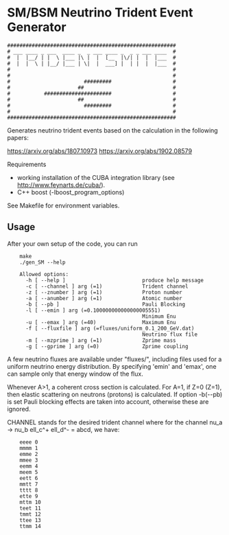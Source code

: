 #  SM/BSM Neutrino Trident Event Generator 


    #######################################################
    # ___ ____ _ ___  ____ _  _ ___ ____ _  _ _ ___ ____  #
    #  |  |__/ | |  \ |___ |\ |  |  [__  |\/| |  |  |___  #
    #  |  |  \ | |__/ |___ | \|  |  ___] |  | |  |  |___  #
    #                                                     #
    #                                                     # 
    #                        #########                    # 
    #                      ##                             # 
    #           ######################                    # 
    #                      ##                             #
    #                        #########                    #
    #                                                     #
    #######################################################


Generates neutrino trident events based on the calculation in the following papers:

https://arxiv.org/abs/1807.10973
https://arxiv.org/abs/1902.08579

Requirements
- working installation of the CUBA integration library (see http://www.feynarts.de/cuba/).
- C++ boost (-lboost_program_options)

See Makefile for environment variables.

## Usage

After your own setup of the code, you can run

```
	make 
	./gen_SM --help

	Allowed options:
	  -h [ --help ]                         produce help message
	  -c [ --channel ] arg (=1)             Trident channel
	  -z [ --znumber ] arg (=1)             Proton number
	  -a [ --anumber ] arg (=1)             Atomic number
	  -b [ --pb ]                           Pauli Blocking
	  -l [ --emin ] arg (=0.100000000000000005551)
	                                        Minimum Enu
	  -u [ --emax ] arg (=40)               Maximum Enu
	  -f [ --fluxfile ] arg (=fluxes/uniform_0.1_200_GeV.dat)
	                                        Neutrino flux file
	  -m [ --mzprime ] arg (=1)             Zprime mass
	  -g [ --gprime ] arg (=0)              Zprime coupling

```

A few neutrino fluxes are available under "fluxes/", including files used for a uniform neutrino energy distribution. By specifying 'emin' and 'emax', one can sample only that energy window of the flux.

Whenever A>1, a coherent cross section is calculated. For A=1, if Z=0 (Z=1), then elastic scattering on neutrons (protons) is calculated. If option -b(--pb) is set Pauli blocking effects are taken into account, otherwise these are ignored.

CHANNEL stands for the desired trident channel where for the channel nu_a -> nu_b ell_c^+ ell_d^- = abcd, we have:

```	
	eeee 0
	mmmm 1
	emme 2
	mmee 3
	eemm 4
	meem 5
	eett 6
	mmtt 7
	tttt 8
	ette 9
	mttm 10
	teet 11
	tmmt 12
	ttee 13
	ttmm 14
```